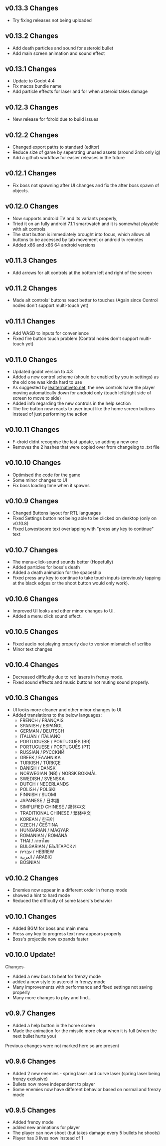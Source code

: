 ## v0.13.3 Changes

- Try fixing releases not being uploaded

## v0.13.2 Changes

- Add death particles and sound for asteroid bullet
- Add main screen animation and sound effect

## v0.13.1 Changes

- Update to Godot 4.4
- Fix macos bundle name
- Add particle effects for laser and for when asteroid takes damage  

## v0.12.3 Changes

- New release for fdroid due to build issues

## v0.12.2 Changes

- Changed export paths to standard (editor)
- Reduce size of game by seperating unused assets (around 2mb only ig)
- Add a github workflow for easier releases in the future 

## v0.12.1 Changes

- Fix boss not spawning after UI changes and fix the after boss spawn of objects.

## v0.12.0 Changes

- Now supports android TV and its variants properly, 
- Tried it on an fully android 7.1.1 smartwatch and it is somewhat playable with alt controls
- The start button is immediately brought into focus, which allows all buttons to be accessed by tab movement or android tv remotes
- Added x86 and x86 64 android versions 

## v0.11.3 Changes

- Add arrows for alt controls at the bottom left and right of the screen

## v0.11.2 Changes

- Made alt controls' buttons react better to touches (Again since Control nodes don't support multi-touch yet)

## v0.11.1 Changes

- Add WASD to inputs for convenience
- Fixed fire button touch problem (Control nodes don't support multi-touch yet)

## v0.11.0 Changes

- Updated godot version to 4.3
- Added a new control scheme (should be enabled by you in settings) as the old one was kinda hard to use 
- As suggested by [lealternativeto.net](https://www.lealternative.net/), the new controls have the player moving automatically down for android only (touch left/right side of screen to move to side)
- Added info regarding the new controls in the help section
- The fire button now reacts to user input like the home screen buttons instead of just performing the action

## v0.10.11 Changes

 - F-droid didnt recognise the last update, so adding a new one
 - Removes the 2 hashes that were copied over from changelog to .txt file  

## v0.10.10 Changes 

 - Optimised the code for the game
 - Some minor changes to UI
 - Fix boss loading time when it spawns

## v0.10.9 Changes 

- Changed Buttons layout for RTL languages
- Fixed Settings button not being able to be clicked on desktop (only on v0.10.8)
- Fixed Lowestscore text overlapping with "press any key to continue" text

## v0.10.7 Changes 

- The menu-click-sound sounds better (Hopefully)
- Added particles for boss's death
- Added a death animation for the spaceship
- Fixed press any key to continue to take touch inputs (previously tapping at the black edges or the shoot button would only work).

## v0.10.6 Changes 

- Improved UI looks and other minor changes to UI.
- Added a menu click sound effect.

## v0.10.5 Changes 

- Fixed audio not playing properly due to version mismatch of scrlibs
- Minor text changes

## v0.10.4 Changes 

- Decreased difficulty due to red lasers in frenzy mode.
- Fixed sound effects and music buttons not muting sound properly.

## v0.10.3 Changes

- UI looks more cleaner and other minor changes to UI.
- Added translations to the below languages:
  - FRENCH / FRANÇAIS
  - SPANISH / ESPAÑOL
  - GERMAN / DEUTSCH
  - ITALIAN / ITALIANO
  - PORTUGUESE / PORTUGUÊS (BR)
  - PORTUGUESE / PORTUGUÊS (PT)
  - RUSSIAN / РУССКИЙ
  - GREEK / ΕΛΛΗΝΙΚΑ
  - TURKISH / TÜRKÇE
  - DANISH / DANSK
  - NORWEGIAN (NB) / NORSK BOKMÅL
  - SWEDISH / SVENSKA
  - DUTCH / NEDERLANDS
  - POLISH / POLSKI
  - FINNISH / SUOMI
  - JAPANESE / 日本語
  - SIMPLIFIED CHINESE / 简体中文
  - TRADITIONAL CHINESE / 繁体中文
  - KOREAN / 한국어
  - CZECH / ČEŠTINA
  - HUNGARIAN / MAGYAR
  - ROMANIAN / ROMÂNĂ
  - THAI / ภาษาไทย
  - BULGARIAN / БЪЛГАРСКИ
  - עברית / HEBREW
  - العربية / ARABIC
  - BOSNIAN

## v0.10.2 Changes 

- Enemies now appear in a different order in frenzy mode
- showed a hint to hard mode
- Reduced the difficulty of some lasers's behavior

## v0.10.1 Changes

- Added BGM for boss and main menu
- Press any key to progress text now appears properly
- Boss's projectile now expands faster

## v0.10.0 Update! 

Changes- 

- Added a new boss to beat for frenzy mode
- added a new style to asteroid in frenzy mode
- Many improvements with performance and fixed settings not saving properly
- Many more changes to play and find...

## v0.9.7 Changes

- Added a help button in the home screen
- Made the animation for the missile more clear when it is full (when the next bullet hurts you)

Previous changes were not marked here so are present

## v0.9.6 Changes

- Added 2 new enemies - spring laser and curve laser (spring laser being frenzy exclusive)
- Bullets now move independent to player
- Some enemies now have different behavior based on normal and frenzy mode

## v0.9.5 Changes

- Added frenzy mode
- added new animations for player
- The player can now shoot (but takes damage every 5 bullets he shoots)
- Player has 3 lives now instead of 1

